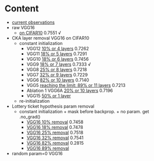 # Content
- [current observations](https://github.com/YHJYH/Machine_Learning/blob/main/projects/Master_Thesis/experiments/cur_ob.md#current-observations)
- raw VGG16
    - [on CIFAR10](https://github.com/YHJYH/Machine_Learning/blob/main/projects/Master_Thesis/experiments/raw_vgg16.md#raw-vgg16) 0.7551 √
- CKA layer removal VGG16 on CIFAR10
    - constant initialization
        - VGG12 [10% or 4 layers](https://github.com/YHJYH/Machine_Learning/blob/main/projects/Master_Thesis/experiments/removal_vgg12.md#remove-10-params-or-4-conv-layers) 0.7262
        - VGG11 [18% or 5 layers](https://github.com/YHJYH/Machine_Learning/blob/main/projects/Master_Thesis/experiments/removal_vgg11.md#remove-18-or-5-conv-layers-vgg11) 0.7291
        - VGG10 [18% or 6 layers](https://github.com/YHJYH/Machine_Learning/blob/main/projects/Master_Thesis/experiments/removal_vgg10.md#remove-18-params-or-6-layers-vgg10) 0.7456
        - VGG9 [18% or 7 layers](https://github.com/YHJYH/Machine_Learning/blob/main/projects/Master_Thesis/experiments/removal_vgg9.md#remove-18-params-or-7-layers-vgg9) 0.7333 √
        - VGG8 [25% or 8 layers](https://github.com/YHJYH/Machine_Learning/blob/main/projects/Master_Thesis/experiments/removal_vgg8.md#remove-25-or-8-layers-vgg8) 0.7218
        - VGG7 [32% or 9 layers](https://github.com/YHJYH/Machine_Learning/blob/main/projects/Master_Thesis/experiments/removal_vgg7.md#remove-32-or-9-layers-vgg7) 0.7229
        - VGG6 [82% or 10 layers](https://github.com/YHJYH/Machine_Learning/blob/main/projects/Master_Thesis/experiments/removal_vgg6.md#remove-82-or-10-layers-vgg6) 0.7140
        - VGG5 [reaching the limit: 89% or 11 layers](https://github.com/YHJYH/Machine_Learning/blob/main/projects/Master_Thesis/experiments/removal_vgg5.md#reaching-the-limit-remove-89-or-11-layers-vgg5) 0.7213
        - Ablation 1 VGG6A [20% or 10 layers](https://github.com/YHJYH/Machine_Learning/blob/main/projects/Master_Thesis/experiments/removal_ablation1_vgg6.md#ablation-1-remove-20-params-or-10-layers-but-conv-not-fc) 0.7196
        - VGG15 [50% or 1 layer](https://github.com/YHJYH/Machine_Learning/blob/main/projects/Master_Thesis/experiments/removal_vgg15.md#vgg15-remove-1-fc-layer-50-params)
    - re-initialization
- Lottery ticket hypothesis param removal
    - constant initialization + mask before backprop. + no param. get .no_grad()
        - [VGG16 10% removal](https://github.com/YHJYH/Machine_Learning/blob/main/projects/Master_Thesis/experiments/lth10.md#lth-remove-10-params-on-vgg16) 0.7458
        - [VGG16 18% removal](https://github.com/YHJYH/Machine_Learning/blob/main/projects/Master_Thesis/experiments/lth18.md#lth-remove-18-params-on-vgg16) 0.7478
        - [VGG16 25% removal](https://github.com/YHJYH/Machine_Learning/blob/main/projects/Master_Thesis/experiments/lth25.md#lth-remove-25-params-on-vgg16) 0.7518
        - [VGG16 32% removal](https://github.com/YHJYH/Machine_Learning/blob/main/projects/Master_Thesis/experiments/lth32.md#lth-remove-32-params-on-vgg16) 0.7541
        - [VGG16 82% removal](https://github.com/YHJYH/Machine_Learning/blob/main/projects/Master_Thesis/experiments/lth82.md#lth-remove-82-params-on-vgg16) 0.2815
        - [VGG16 89% removal](https://github.com/YHJYH/Machine_Learning/blob/main/projects/Master_Thesis/experiments/lth89.md#lth-remove-89-parameters)
- random param=0 VGG16

